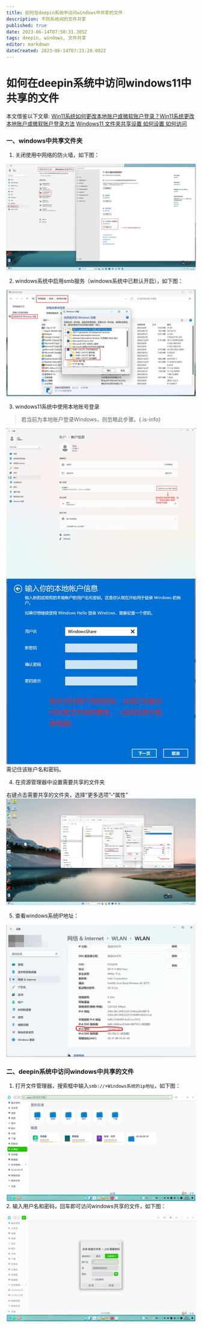 ```yaml
---
title: 如何在deepin系统中访问windows中共享的文件
description: 不同系统间的文件共享
published: true
date: 2023-06-14T07:50:31.305Z
tags: deepin, windows, 文件共享
editor: markdown
dateCreated: 2023-06-14T07:21:20.002Z
---
```


# 如何在deepin系统中访问windows11中共享的文件
本文借鉴以下文章:
[Win11系统如何更改本地账户或微软账户登录？Win11系统更改本地账户或微软账户登录方法](https://zhuanlan.zhihu.com/p/622473782)
[Windows11 文件夹共享设置 如何设置 如何访问](https://zhuanlan.zhihu.com/p/421631878)
 ### 一、windows中共享文件夹
1. 关闭使用中网络的防火墙，如下图：

![防火墙.jpg](/for_trans/共享文件/防火墙.jpg)

2. windows系统中启用smb服务（windows系统中已默认开启），如下图：

![启动smb服务.jpg](/for_trans/共享文件/启动smb服务.jpg)

3. windows11系统中使用本地账号登录
> 若当前为本地账户登录Windows，则忽略此步骤。{.is-info}

![改用本地用户登录.jpg](/for_trans/共享文件/改用本地用户登录.jpg)
![账户名设置.webp](/for_trans/共享文件/账户名设置.webp)
   需记住该账户名和密码。

4. 在资源管理器中设置需要共享的文件夹

右键点击需要共享的文件夹，选择“更多选项”-“属性”
![gongxiang.jpg](/for_trans/共享文件/gongxiang.jpg)

5. 查看windows系统IP地址：

![ip地址.webp](/for_trans/共享文件/ip地址.webp)
### 二、deepin系统中访问windows中共享的文件
1. 打开文件管理器，搜索框中输入`smb://+Windows系统的ip地址`，如下图：

![smb.jpg](/for_trans/共享文件/smb.jpg)
2. 输入用户名和密码，回车即可访问windows共享的文件，如下图：

![用户名和密码.jpg](/for_trans/共享文件/用户名和密码.jpg)